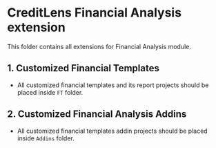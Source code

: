 # CreditLens Financial Analysis extension 

This folder contains all extensions for Financial Analysis module.

## 1. Customized Financial Templates
* All customized financial templates and its report projects should be placed inside `FT` folder.

## 2. Customized Financial Analysis Addins
* All customized financial templates addin projects should be placed inside `Addins` folder.